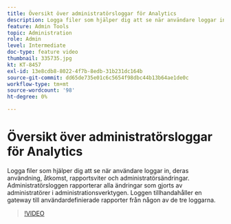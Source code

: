 ```yaml
---
title: Översikt över administratörsloggar för Analytics
description: Logga filer som hjälper dig att se när användare loggar in, deras användning, åtkomst, rapportsviter och administratörsändringar. Administratörsloggen rapporterar alla ändringar som gjorts av administratörer i administrationsverktygen. Loggen tillhandahåller en gateway till användardefinierade rapporter från någon av de tre loggarna.
feature: Admin Tools
topic: Administration
role: Admin
level: Intermediate
doc-type: feature video
thumbnail: 335735.jpg
kt: KT-8457
exl-id: 13e8cdb8-8022-4f7b-8edb-31b231dc164b
source-git-commit: dd65de735e01c6c5654f98dbc44b13b64ae1de0c
workflow-type: tm+mt
source-wordcount: '98'
ht-degree: 0%

---
```


# Översikt över administratörsloggar för Analytics

Logga filer som hjälper dig att se när användare loggar in, deras användning, åtkomst, rapportsviter och administratörsändringar. Administratörsloggen rapporterar alla ändringar som gjorts av administratörer i administrationsverktygen. Loggen tillhandahåller en gateway till användardefinierade rapporter från någon av de tre loggarna.


>[!VIDEO](https://video.tv.adobe.com/v/335735/?quality=12&learn=on)
